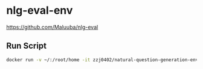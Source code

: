 # nlg-eval-env

https://github.com/Maluuba/nlg-eval

## Run Script

```sh
docker run -v ~/:/root/home -it zzj0402/natural-question-generation-environment bash
```
